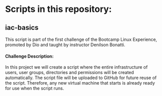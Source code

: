 



# Scripts in this repository:

## iac-basics
This script is part of the first challenge of the Bootcamp Linux Experience, promoted by Dio and taught by instructor Denilson Bonatti.

#### Challenge Description:
In this project we will create a script where the entire infrastructure of users, user groups, directories and permissions will be created automatically. The script file will be uploaded to GitHub for future reuse of the script. Therefore, any new virtual machine that starts is already ready for use when the script runs.

